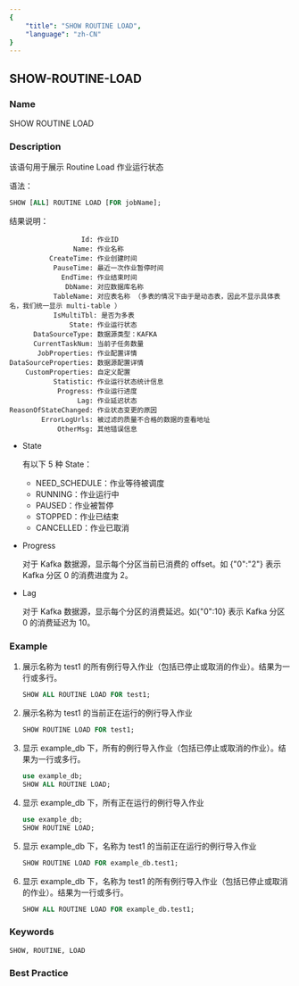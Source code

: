 ```yaml
---
{
    "title": "SHOW ROUTINE LOAD",
    "language": "zh-CN"
}
---
```


<!--
Licensed to the Apache Software Foundation (ASF) under one
or more contributor license agreements.  See the NOTICE file
distributed with this work for additional information
regarding copyright ownership.  The ASF licenses this file
to you under the Apache License, Version 2.0 (the
"License"); you may not use this file except in compliance
with the License.  You may obtain a copy of the License at

  http://www.apache.org/licenses/LICENSE-2.0

Unless required by applicable law or agreed to in writing,
software distributed under the License is distributed on an
"AS IS" BASIS, WITHOUT WARRANTIES OR CONDITIONS OF ANY
KIND, either express or implied.  See the License for the
specific language governing permissions and limitations
under the License.
-->

## SHOW-ROUTINE-LOAD

### Name

SHOW ROUTINE LOAD

### Description

该语句用于展示 Routine Load 作业运行状态

语法：

```sql
SHOW [ALL] ROUTINE LOAD [FOR jobName];
```

结果说明：

```
                  Id: 作业ID
                Name: 作业名称
          CreateTime: 作业创建时间
           PauseTime: 最近一次作业暂停时间
             EndTime: 作业结束时间
              DbName: 对应数据库名称
           TableName: 对应表名称 （多表的情况下由于是动态表，因此不显示具体表名，我们统一显示 multi-table ）
           IsMultiTbl: 是否为多表
               State: 作业运行状态
      DataSourceType: 数据源类型：KAFKA
      CurrentTaskNum: 当前子任务数量
       JobProperties: 作业配置详情
DataSourceProperties: 数据源配置详情
    CustomProperties: 自定义配置
           Statistic: 作业运行状态统计信息
            Progress: 作业运行进度
                 Lag: 作业延迟状态
ReasonOfStateChanged: 作业状态变更的原因
        ErrorLogUrls: 被过滤的质量不合格的数据的查看地址
            OtherMsg: 其他错误信息
```

* State

    有以下 5 种 State：

    * NEED_SCHEDULE：作业等待被调度
    * RUNNING：作业运行中
    * PAUSED：作业被暂停
    * STOPPED：作业已结束
    * CANCELLED：作业已取消
    
* Progress

    对于 Kafka 数据源，显示每个分区当前已消费的 offset。如 {"0":"2"} 表示 Kafka 分区 0 的消费进度为 2。
    
* Lag
  
    对于 Kafka 数据源，显示每个分区的消费延迟。如{"0":10} 表示 Kafka 分区 0 的消费延迟为 10。

### Example

1. 展示名称为 test1 的所有例行导入作业（包括已停止或取消的作业）。结果为一行或多行。

    ```sql
    SHOW ALL ROUTINE LOAD FOR test1;
    ```

2. 展示名称为 test1 的当前正在运行的例行导入作业

    ```sql
    SHOW ROUTINE LOAD FOR test1;
    ```

3. 显示 example_db 下，所有的例行导入作业（包括已停止或取消的作业）。结果为一行或多行。

    ```sql
    use example_db;
    SHOW ALL ROUTINE LOAD;
    ```

4. 显示 example_db 下，所有正在运行的例行导入作业

    ```sql
    use example_db;
    SHOW ROUTINE LOAD;
    ```

5. 显示 example_db 下，名称为 test1 的当前正在运行的例行导入作业

    ```sql
    SHOW ROUTINE LOAD FOR example_db.test1;
    ```

6. 显示 example_db 下，名称为 test1 的所有例行导入作业（包括已停止或取消的作业）。结果为一行或多行。

    ```sql
    SHOW ALL ROUTINE LOAD FOR example_db.test1;
    ```

### Keywords

    SHOW, ROUTINE, LOAD

### Best Practice

